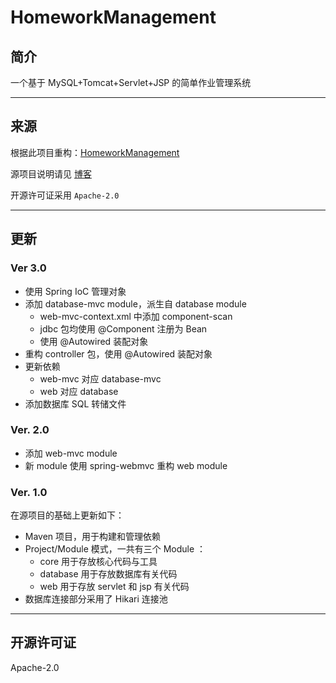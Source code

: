 # HomeworkManagement

## 简介

一个基于 MySQL+Tomcat+Servlet+JSP 的简单作业管理系统

---

## 来源

根据此项目重构：[HomeworkManagement](http://www.huaji.store:23333/summary/HomeworkManagement.git)

源项目说明请见 [博客](http://ry.huaji.store/2020/03/JavaEE-02/)

开源许可证采用 `Apache-2.0`

---

## 更新

### Ver 3.0

- 使用 Spring IoC 管理对象
- 添加 database-mvc module，派生自 database module
  - web-mvc-context.xml 中添加 component-scan
  - jdbc 包均使用 @Component 注册为 Bean
  - 使用 @Autowired 装配对象
- 重构 controller 包，使用 @Autowired 装配对象
- 更新依赖
  - web-mvc 对应 database-mvc
  - web 对应 database
- 添加数据库 SQL 转储文件

### Ver. 2.0

- 添加 web-mvc module
- 新 module 使用 spring-webmvc 重构 web module

### Ver. 1.0

在源项目的基础上更新如下：

- Maven 项目，用于构建和管理依赖
- Project/Module 模式，一共有三个 Module ：
  - core 用于存放核心代码与工具
  - database 用于存放数据库有关代码
  - web 用于存放 servlet 和 jsp 有关代码
- 数据库连接部分采用了 Hikari 连接池

---

## 开源许可证

Apache-2.0

